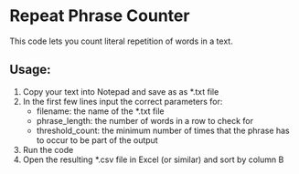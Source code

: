 # Repeat Phrase Counter

This code lets you count literal repetition of words in a text.

## Usage:
1) Copy your text into Notepad and save as as *.txt file
2) In the first few lines input the correct parameters for:
    - filename: the name of the *.txt file
    - phrase_length: the number of words in a row to check for
    - threshold_count: the minimum number of times that the phrase has to occur to be part of the output
3) Run the code
4) Open the resulting *.csv file in Excel (or similar) and sort by column B
